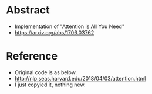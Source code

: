 # Abstract
* Implementation of "Attention is All You Need"
* https://arxiv.org/abs/1706.03762

# Reference
* Original code is as below.
* http://nlp.seas.harvard.edu/2018/04/03/attention.html
* I just copyied it, nothing new.
